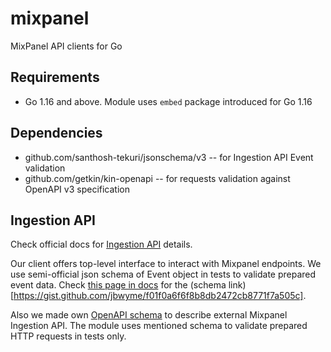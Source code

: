 # mixpanel

MixPanel API clients for Go

## Requirements

* Go 1.16 and above. Module uses `embed` package introduced for Go 1.16

## Dependencies

* github.com/santhosh-tekuri/jsonschema/v3 -- for Ingestion API Event validation
* github.com/getkin/kin-openapi -- for requests validation against OpenAPI v3 specification

## Ingestion API

Check official docs for [Ingestion API](https://developer.mixpanel.com/reference/ingestion-api) details.

Our client offers top-level interface to interact with Mixpanel endpoints.
We use semi-official json schema of Event object in tests to validate prepared event data. Check [this page in docs](https://developer.mixpanel.com/docs/data-model#anatomy-of-an-event) for the (schema link)[https://gist.github.com/jbwyme/f01f0a6f6f8b8db2472cb8771f7a505c].

Also we made own [OpenAPI schema](./internal/assets/ingestion.openapi.yml) to describe external Mixpanel Ingestion API. The module uses mentioned schema to validate prepared HTTP requests in tests only.

